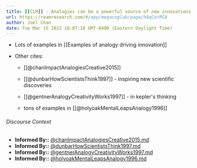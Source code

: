 ```yaml
---
title: [[CLM]] - Analogies can be a powerful source of new innovations
url: https://roamresearch.com/#/app/megacoglab/page/hAqCorRCA
author: Joel Chan
date: Tue Mar 15 2022 16:07:18 GMT-0400 (Eastern Daylight Time)
---
```


- Lots of examples in [[Examples of analogy driving innovation]]
- Other cites:

    - [[@chanImpactAnalogiesCreative2015]]

    - [[@dunbarHowScientistsThink1997]] - inspiring new scientific discoveries

    - [[@gentnerAnalogyCreativityWorks1997]] - in kepler's thinking

    - tons of examples in [[@holyoakMentalLeapsAnalogy1996]]

###### Discourse Context

- **Informed By::** [@chanImpactAnalogiesCreative2015.md](@chanImpactAnalogiesCreative2015.md)
- **Informed By::** [@dunbarHowScientistsThink1997.md](@dunbarHowScientistsThink1997.md)
- **Informed By::** [@gentnerAnalogyCreativityWorks1997.md](@gentnerAnalogyCreativityWorks1997.md)
- **Informed By::** [@holyoakMentalLeapsAnalogy1996.md](@holyoakMentalLeapsAnalogy1996.md)
